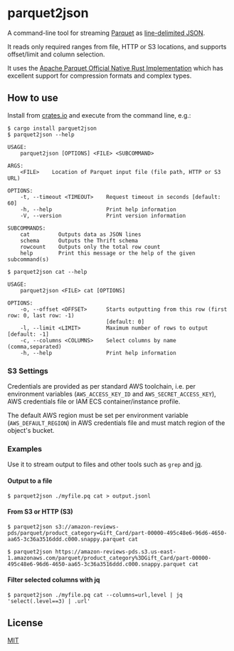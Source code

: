 # parquet2json

A command-line tool for streaming [Parquet](https://parquet.apache.org) as [line-delimited JSON](https://en.wikipedia.org/wiki/JSON_streaming#Line-delimited_JSON).

It reads only required ranges from file, HTTP or S3 locations, and supports offset/limit and column selection.

It uses the [Apache Parquet Official Native Rust Implementation](https://github.com/apache/arrow-rs/tree/master/parquet) which has excellent support for compression formats and complex types.

## How to use

Install from [crates.io](https://crates.io) and execute from the command line, e.g.:

```shell
$ cargo install parquet2json
$ parquet2json --help

USAGE:
    parquet2json [OPTIONS] <FILE> <SUBCOMMAND>

ARGS:
    <FILE>    Location of Parquet input file (file path, HTTP or S3 URL)

OPTIONS:
    -t, --timeout <TIMEOUT>    Request timeout in seconds [default: 60]
    -h, --help                 Print help information
    -V, --version              Print version information

SUBCOMMANDS:
    cat         Outputs data as JSON lines
    schema      Outputs the Thrift schema
    rowcount    Outputs only the total row count
    help        Print this message or the help of the given subcommand(s)

$ parquet2json cat --help

USAGE:
    parquet2json <FILE> cat [OPTIONS]

OPTIONS:
    -o, --offset <OFFSET>      Starts outputting from this row (first row: 0, last row: -1)
                               [default: 0]
    -l, --limit <LIMIT>        Maximum number of rows to output [default: -1]
    -c, --columns <COLUMNS>    Select columns by name (comma,separated)
    -h, --help                 Print help information
```

### S3 Settings

Credentials are provided as per standard AWS toolchain, i.e. per environment variables (`AWS_ACCESS_KEY_ID` and `AWS_SECRET_ACCESS_KEY`), AWS credentials file or IAM ECS container/instance profile.

The default AWS region must be set per environment variable (`AWS_DEFAULT_REGION`) in AWS credentials file and must match region of the object's bucket.

### Examples

Use it to stream output to files and other tools such as `grep` and [jq](https://stedolan.github.io/jq/).

#### Output to a file

```shell
$ parquet2json ./myfile.pq cat > output.jsonl
```

#### From S3 or HTTP (S3)

```shell
$ parquet2json s3://amazon-reviews-pds/parquet/product_category=Gift_Card/part-00000-495c48e6-96d6-4650-aa65-3c36a3516ddd.c000.snappy.parquet cat
```

```shell
$ parquet2json https://amazon-reviews-pds.s3.us-east-1.amazonaws.com/parquet/product_category%3DGift_Card/part-00000-495c48e6-96d6-4650-aa65-3c36a3516ddd.c000.snappy.parquet cat
```

#### Filter selected columns with jq

```shell
$ parquet2json ./myfile.pq cat --columns=url,level | jq 'select(.level==3) | .url'
```

## License

[MIT](LICENSE.md)
